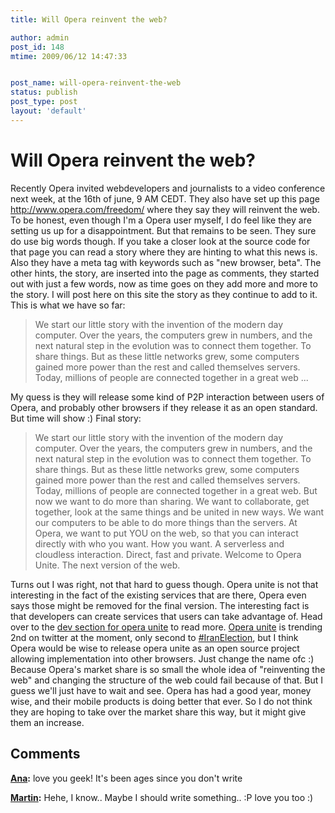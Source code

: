 ```yaml
---
title: Will Opera reinvent the web?

author: admin
post_id: 148
mtime: 2009/06/12 14:47:33


post_name: will-opera-reinvent-the-web
status: publish
post_type: post
layout: 'default'
---
```


# Will Opera reinvent the web?

Recently Opera invited webdevelopers and journalists to a video conference next week, at the 16th of june, 9 AM CEDT. They also have set up this page <http://www.opera.com/freedom/> where they say they will reinvent the web. To be honest, even though I'm a Opera user myself, I do feel like they are setting us up for a disappointment. But that remains to be seen. They sure do use big words though. If you take a closer look at the source code for that page you can read a story where they are hinting to what this news is. Also they have a meta tag with keywords such as "new browser, beta". The other hints, the story, are inserted into the page as comments, they started out with just a few words, now as time goes on they add more and more to the story. I will post here on this site the story as they continue to add to it. This is what we have so far: 

> We start our little story with the invention of the modern day computer. Over the years, the computers grew in numbers, and the next natural step in the evolution was to connect them together. To share things. But as these little networks grew, some computers gained more power than the rest and called themselves servers. Today, millions of people are connected together in a great web ...

My quess is they will release some kind of P2P interaction between users of Opera, and probably other browsers if they release it as an open standard. But time will show :) Final story: 

> We start our little story with the invention of the modern day computer. Over the years, the computers grew in numbers, and the next natural step in the evolution was to connect them together. To share things. But as these little networks grew, some computers gained more power than the rest and called themselves servers. Today, millions of people are connected together in a great web. But now we want to do more than sharing. We want to collaborate, get together, look at the same things and be united in new ways. We want our computers to be able to do more things than the servers. At Opera, we want to put YOU on the web, so that you can interact directly with who you want. How you want. A serverless and cloudless interaction. Direct, fast and private. Welcome to Opera Unite. The next version of the web.

Turns out I was right, not that hard to guess though. Opera unite is not that interesting in the fact of the existing services that are there, Opera even says those might be removed for the final version. The interesting fact is that developers can create services that users can take advantage of. Head over to the [dev section for opera unite](http://dev.opera.com/articles/unite/) to read more. [Opera unite](http://twitter.com/#search?q=%22Opera%20Unite%22) is trending 2nd on twitter at the moment, only second to [#IranElection](http://twitter.com/#search?q=%23IranElection), but I think Opera would be wise to release opera unite as an open source project allowing implementation into other browsers. Just change the name ofc :) Because Opera's market share is so small the whole idea of "reinventing the web" and changing the structure of the web could fail because of that. But I guess we'll just have to wait and see. Opera has had a good year, money wise, and their mobile products is doing better that ever. So I do not think they are hoping to take over the market share this way, but it might give them an increase.

## Comments

**[Ana](#2323 "2009-10-17 19:46:32"):** love you geek! It's been ages since you don't write

**[Martin](#2324 "2009-10-17 19:52:49"):** Hehe, I know.. Maybe I should write something.. :P love you too :)

